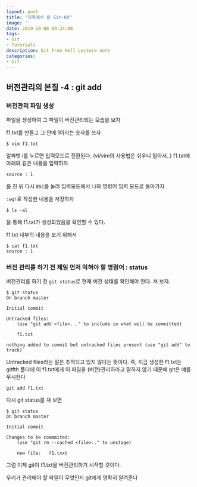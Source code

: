 ```yaml
---
layout: post
title: "지옥에서 온 Git-04"
image: ''
date: 2019-10-08 09:24:08
tags: 
- Git
- Tutorials
description: Git From Hell Lecture note
categories:
- Git
---
```


## 버전관리의 본질 -4 : git add

###  버전관리 파일 생성

파일을 생성하여 그 파일이 버전관리되는 모습을 보자

f1.txt를 만들고 그 안에 1이라는 숫자를 쓰자
```
$ vim f1.txt 
```
알파벳 i를 누르면 입력모드로 전환된다.
(vi/vim의 사용법은 쉬우니 알아서..)
f1.txt에 아래와 같은 내용을 입력하자

```
source : 1
```
를 친 뒤 다시 `ESC`를 눌러 입력모드에서 나와 명령어 입력 모드로 돌아가자

`:wq!`로 작성한 내용을 저장하자

```
$ ls -al
```
을 통해 f1.txt가 생성되었음을 확인할 수 있다.

f1.txt 내부의 내용을 보기 위해서

```
$ cat f1.txt
source : 1
```

### 버전 관리를 하기 전 제일 먼저 익혀야 할 명령어 : status

버전관리를 하기 전 `git status`로 현재 버전 상태를 확인해야 한다.
쳐 보자.

```
$ git status
On branch master

Initial commit 

Untracked files:
	(use "git add <file>..." to include in what will be committed)
	
	f1.txt

nothing added to commit but untracked files present (use "git add" to track)	 
```

Untracked files라는 말은 추적되고 있지 않다는 뜻이다. 즉, 
지금 생성한 f1.txt는
gitfth 폴더에 
이 f1.txt에게 이 파일을 (버전)관리하라고 말하지 않기 때문에 
git은 얘를 무시한다

```
git add f1.txt
```

다시 git status를 쳐 보면

```
$ git status
On branch master

Initial commit 

Changes to be commmited:
	(use "git rm --cached <file>.." to unstage)

	new file:	f1.txxt
```

그럼 이제 git이 f1.txt을 버전관리하기 시작할 것이다.

우리가 관리해야 할 파일이 무엇인지 git에게 명확히 알려준다
